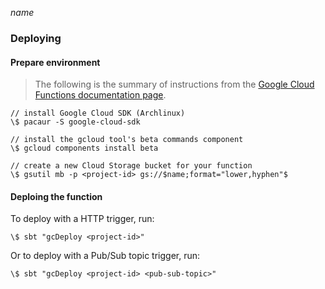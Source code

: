$name$

### Deploying

#### Prepare environment

> The following is the summary of instructions from the [Google Cloud Functions documentation page](https://cloud.google.com/functions/docs/quickstart).
 
    // install Google Cloud SDK (Archlinux)
    \$ pacaur -S google-cloud-sdk
    
    // install the gcloud tool's beta commands component
    \$ gcloud components install beta
    
    // create a new Cloud Storage bucket for your function
    \$ gsutil mb -p <project-id> gs://$name;format="lower,hyphen"$

#### Deploing the function

To deploy with a HTTP trigger, run:

    \$ sbt "gcDeploy <project-id>"
    
Or to deploy with a Pub/Sub topic trigger, run:

    \$ sbt "gcDeploy <project-id> <pub-sub-topic>"
